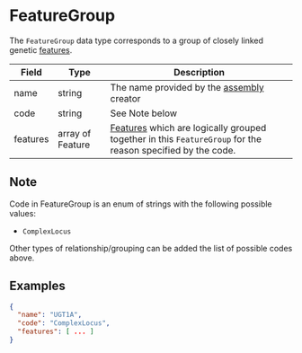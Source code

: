 # FeatureGroup

The `FeatureGroup` data type corresponds to a group of closely linked genetic [features](./feature.md).

| Field               | Type              | Description
|---------------------|-------------------|-----------------------------------------
| name                | string            | The name provided by the [assembly](./assembly.md) creator
| code                | string            | See Note below
| features            | array of Feature  | [Features](./feature.md) which are logically grouped together in this `FeatureGroup` for the reason specified by the code.



## Note
Code in FeatureGroup is an enum of strings with the following possible values:
- `ComplexLocus`

Other types of relationship/grouping can be added the list of possible codes above.

## Examples
```json
{
  "name": "UGT1A",
  "code": "ComplexLocus",
  "features": [ ... ]
}
```
